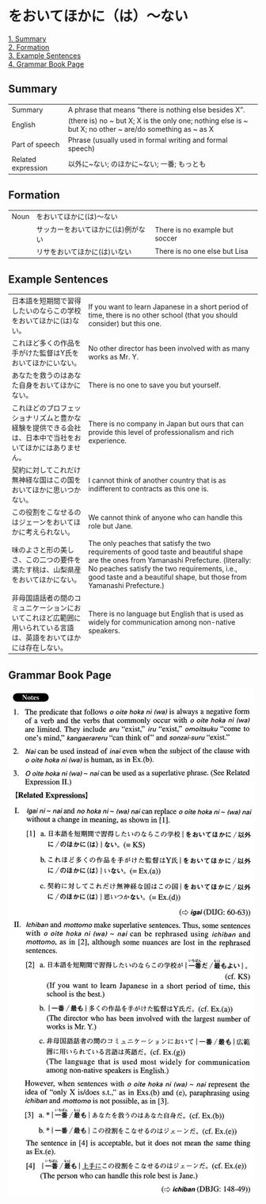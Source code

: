 # をおいてほかに（は）～ない

[1. Summary](#summary)<br>
[2. Formation](#formation)<br>
[3. Example Sentences](#example-sentences)<br>
[4. Grammar Book Page](#grammar-book-page)<br>


## Summary

<table><tr>   <td>Summary</td>   <td>A phrase that means “there is nothing else besides X”.</td></tr><tr>   <td>English</td>   <td>(there is) no ~ but X; X is the only one; nothing else is ~ but X; no other ~ are/do something as ~ as X</td></tr><tr>   <td>Part of speech</td>   <td>Phrase (usually used in formal writing and formal speech)</td></tr><tr>   <td>Related expression</td>   <td>以外に~ない; のほかに~ない; 一番; もっとも</td></tr></table>

## Formation

<table class="table"><tbody><tr class="tr head"><td class="td"><span class="bold">Noun</span></td><td class="td"><span class="concept">をおいてほかに</span><span>(</span><span class="concept">は</span><span>)～</span><span class="concept">ない</span></td><td class="td"></td></tr><tr class="tr"><td class="td"></td><td class="td"><span>サッカー</span><span class="concept">をおいてほかに</span><span>(</span><span class="concept">は</span><span>)例が</span><span class="concept">ない</span></td><td class="td"><span>There is no example but soccer</span></td></tr><tr class="tr"><td class="td"></td><td class="td"><span>リサ</span><span class="concept">をおいてほかに</span><span>(</span><span class="concept">は</span><span>)い</span><span class="concept">ない</span></td><td class="td"><span>There is no one else but Lisa</span></td></tr></tbody></table>

## Example Sentences

<table><tr>   <td>日本語を短期間で習得したいのならこの学校をおいてほかに(は)ない。</td>   <td>If you want to learn Japanese in a short period of time, there is no other school (that you should consider) but this one.</td></tr><tr>   <td>これほど多くの作品を手がけた監督はY氏をおいてほかにいない。</td>   <td>No other director has been involved with as many works as Mr. Y.</td></tr><tr>   <td>あなたを救うのはあなた自身をおいてほかにない。</td>   <td>There is no one to save you but yourself.</td></tr><tr>   <td>これほどのプロフェッショナリズムと豊かな経験を提供できる会社は、日本中で当社をおいてほかにはありません。</td>   <td>There is no company in Japan but ours that can provide this level of professionalism and rich experience.</td></tr><tr>   <td>契約に対してこれだけ無神経な国はこの国をおいてほかに思いつかない。</td>   <td>I cannot think of another country that is as indifferent to contracts as this one is.</td></tr><tr>   <td>この役割をこなせるのはジェーンをおいてほかに考えられない。</td>   <td>We cannot think of anyone who can handle this role but Jane.</td></tr><tr>   <td>味のよさと形の美しさ、この二つの要件を満たす桃は、山梨県産をおいてほかにない。</td>   <td>The only peaches that satisfy the two requirements of good taste and beautiful shape are the ones from Yamanashi Prefecture. (literally: No peaches satisfy the two requirements, i.e., good taste and a beautiful shape, but those from Yamanashi Prefecture.)</td></tr><tr>   <td>非母国語話者の間のコミュニケーションにおいてこれほど広範囲に用いられている言語は、英語をおいてほかには存在しない。</td>   <td>There is no language but English that is used as widely for communication among non-native speakers.</td></tr></table>

## Grammar Book Page

![](../img/Advancedをおいてほかに(は)～ない.png)

